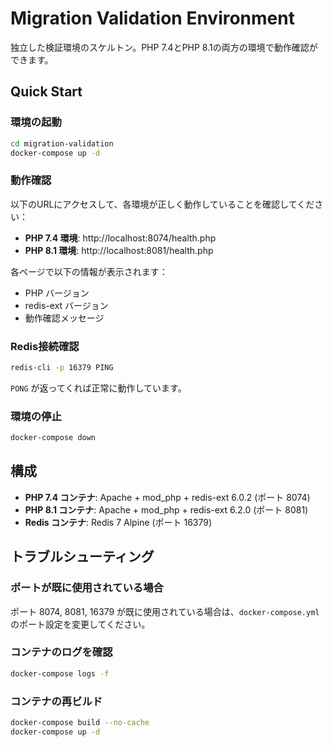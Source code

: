 # Migration Validation Environment

独立した検証環境のスケルトン。PHP 7.4とPHP 8.1の両方の環境で動作確認ができます。

## Quick Start

### 環境の起動

```bash
cd migration-validation
docker-compose up -d
```

### 動作確認

以下のURLにアクセスして、各環境が正しく動作していることを確認してください：

- **PHP 7.4 環境**: http://localhost:8074/health.php
- **PHP 8.1 環境**: http://localhost:8081/health.php

各ページで以下の情報が表示されます：
- PHP バージョン
- redis-ext バージョン
- 動作確認メッセージ

### Redis接続確認

```bash
redis-cli -p 16379 PING
```

`PONG` が返ってくれば正常に動作しています。

### 環境の停止

```bash
docker-compose down
```

## 構成

- **PHP 7.4 コンテナ**: Apache + mod_php + redis-ext 6.0.2 (ポート 8074)
- **PHP 8.1 コンテナ**: Apache + mod_php + redis-ext 6.2.0 (ポート 8081)
- **Redis コンテナ**: Redis 7 Alpine (ポート 16379)

## トラブルシューティング

### ポートが既に使用されている場合

ポート 8074, 8081, 16379 が既に使用されている場合は、`docker-compose.yml` のポート設定を変更してください。

### コンテナのログを確認

```bash
docker-compose logs -f
```

### コンテナの再ビルド

```bash
docker-compose build --no-cache
docker-compose up -d
```
